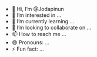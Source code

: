 - 👋 Hi, I’m @Jodapinun
- 👀 I’m interested in ...
- 🌱 I’m currently learning ...
- 💞️ I’m looking to collaborate on ...
- 📫 How to reach me ...
- 😄 Pronouns: ...
- ⚡ Fun fact: ...

<!---
Jodapinun/Jodapinun is a ✨ special ✨ repository because its `README.md` (this file) appears on your GitHub profile.
You can click the Preview link to take a look at your changes.
--->
